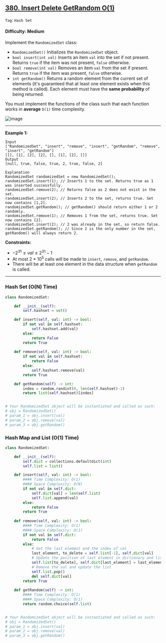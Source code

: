 ## [380. Insert Delete GetRandom O(1)](https://leetcode.com/problems/insert-delete-getrandom-o1)

```Tag```: ```Hash Set```

#### Difficulty: Medium

Implement the ```RandomizedSet``` class:

- ```RandomizedSet()``` Initializes the ```RandomizedSet``` object.
- ```bool insert(int val)``` Inserts an item ```val``` into the set if not present. Returns ```true``` if the item was not present, ```false``` otherwise.
- ```bool remove(int val)``` Removes an item ```val``` from the set if present. Returns ```true``` if the item was present, ```false``` otherwise.
- ```int getRandom()``` Returns a random element from the current set of elements (it's guaranteed that at least one element exists when this method is called). Each element must have the __same probability__ of being returned.

You must implement the functions of the class such that each function works in __average__ ```O(1)``` time complexity.

![image](https://github.com/quananhle/Python/assets/35042430/f3087e0e-9903-45a3-9ee8-95765b704597)

---

__Example 1:__
```
Input
["RandomizedSet", "insert", "remove", "insert", "getRandom", "remove", "insert", "getRandom"]
[[], [1], [2], [2], [], [1], [2], []]
Output
[null, true, false, true, 2, true, false, 2]

Explanation
RandomizedSet randomizedSet = new RandomizedSet();
randomizedSet.insert(1); // Inserts 1 to the set. Returns true as 1 was inserted successfully.
randomizedSet.remove(2); // Returns false as 2 does not exist in the set.
randomizedSet.insert(2); // Inserts 2 to the set, returns true. Set now contains [1,2].
randomizedSet.getRandom(); // getRandom() should return either 1 or 2 randomly.
randomizedSet.remove(1); // Removes 1 from the set, returns true. Set now contains [2].
randomizedSet.insert(2); // 2 was already in the set, so return false.
randomizedSet.getRandom(); // Since 2 is the only number in the set, getRandom() will always return 2.
```

__Constraints:__

- $-2^{31} \le val \le 2^{31} - 1$
- At most 2 * 10<sup>5</sup> calls will be made to ```insert```, ```remove```, and ```getRandom```.
- There will be at least one element in the data structure when ```getRandom``` is called.

---

### Hash Set (O(N) Time)

```Python
class RandomizedSet:

    def __init__(self):
        self.hashset = set()

    def insert(self, val: int) -> bool:
        if not val in self.hashset:
            self.hashset.add(val)
        else:
            return False
        return True
        
    def remove(self, val: int) -> bool:
        if not val in self.hashset:
            return False
        else:
            self.hashset.remove(val)
        return True

    def getRandom(self) -> int:
        index = random.randint(0, len(self.hashset)-1)
        return list(self.hashset)[index]


# Your RandomizedSet object will be instantiated and called as such:
# obj = RandomizedSet()
# param_1 = obj.insert(val)
# param_2 = obj.remove(val)
# param_3 = obj.getRandom()
```

### Hash Map and List (O(1) Time)

```Python
class RandomizedSet:

    def __init__(self):
        self.dict = collections.defaultdict(int)
        self.list = list()

    def insert(self, val: int) -> bool:
        #### Time Complexity: O(1)
        #### Space Complexity: O(N)
        if not val in self.dict:
            self.dict[val] = len(self.list)
            self.list.append(val)
        else:
            return False
        return True
        
    def remove(self, val: int) -> bool:
        #### Time Complexity: O(1)
        #### Space Complexity: O(1)
        if not val in self.dict:
            return False
        else:
            # Get the last element and the index of val
            last_element, to_delete = self.list[-1], self.dict[val]
            # Update the position of last element in dictionary and list
            self.list[to_delete], self.dict[last_element] = last_element, to_delete
            # Remove the val and update the list
            self.list.pop()
            del self.dict[val]
        return True
        
    def getRandom(self) -> int:
        #### Time Complexity: O(1)
        #### Space Complexity: O(1)
        return random.choice(self.list)


# Your RandomizedSet object will be instantiated and called as such:
# obj = RandomizedSet()
# param_1 = obj.insert(val)
# param_2 = obj.remove(val)
# param_3 = obj.getRandom()
```
